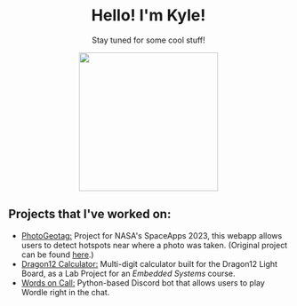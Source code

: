 <div align="center">
<h1>Hello! I'm Kyle!</h1>
<p>Stay tuned for some cool stuff!</p>
<img src="https://media.tenor.com/UVXNdbYGMNUAAAAC/bar-penguin.gif" height="250px">
</div>
<h2>Projects that I've worked on:</h2>
<ul>
  <li><a href="https://github.com/truong-kyle/PhotoGeoV2">PhotoGeotag:</a> Project for NASA's SpaceApps 2023, this webapp allows users to detect hotspots near where a photo was taken. (Original project can be found <a href="https://github.com/truong-kyle/SpaceApps2023">here</a>.)</li>
  <li><a href="https://github.com/truong-kyle/Dragon12Calc">Dragon12 Calculator:</a> Multi-digit calculator built for the Dragon12 Light Board, as a Lab Project for an <i>Embedded Systems</i> course.</li>
  <li><a href="https://github.com/truong-kyle/WordsOnCall">Words on Call:</a> Python-based Discord bot that allows users to play Wordle right in the chat.</li>
</ul>


